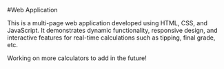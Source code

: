 #Web Application

This is a multi-page web application developed using HTML, CSS, and JavaScript. It demonstrates dynamic functionality, responsive design, and interactive features for real-time calculations such as tipping, final grade, etc.

Working on more calculators to add in the future!
